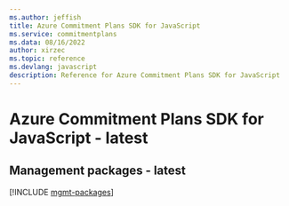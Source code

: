 ```yaml
---
ms.author: jeffish
title: Azure Commitment Plans SDK for JavaScript
ms.service: commitmentplans
ms.data: 08/16/2022
author: xirzec
ms.topic: reference
ms.devlang: javascript
description: Reference for Azure Commitment Plans SDK for JavaScript
---
```

# Azure Commitment Plans SDK for JavaScript - latest

## Management packages - latest
[!INCLUDE [mgmt-packages](commitment-plans-mgmt-index.md)]